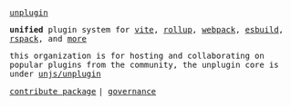 [<samp>unplugin</samp>](https://github.com/unjs/unplugin)

<samp><b>unified</b> plugin system for <a href="https://github.com/unjs/unplugin#hooks">vite</a>, <a href="https://github.com/unjs/unplugin#hooks">rollup</a>, <a href="https://github.com/unjs/unplugin#hooks">webpack</a>, <a href="https://github.com/unjs/unplugin#hooks">esbuild</a>, <a href="https://github.com/unjs/unplugin#hooks">rspack</a>, and <a href="https://github.com/unjs/unplugin#hooks">more</a></samp>

<samp>this organization is for hosting and collaborating on popular plugins from the community, the unplugin core is under <a href="https://github.com/unjs/unplugin">unjs/unplugin</a></samp>

[<samp>contribute package</samp>](https://github.com/unplugin/.github/blob/main/PACKAGE_CONTRIBUTE.md) <samp> | </samp> [<samp>governance</samp>](https://github.com/unplugin/.github/blob/main/GOVERNANCE.md)
